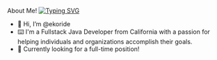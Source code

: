 About Me!
[![Typing SVG](https://readme-typing-svg.demolab.com/?lines=Full+Stack+Java+Developer;Software+Engineer)](https://git.io/typing-svg)
- 👋 Hi, I’m @ekoride
- ⌨️ I'm a Fullstack Java Developer from California with a passion for helping individuals and organizations accomplish their goals.
- 👔 Currently looking for a full-time position!


